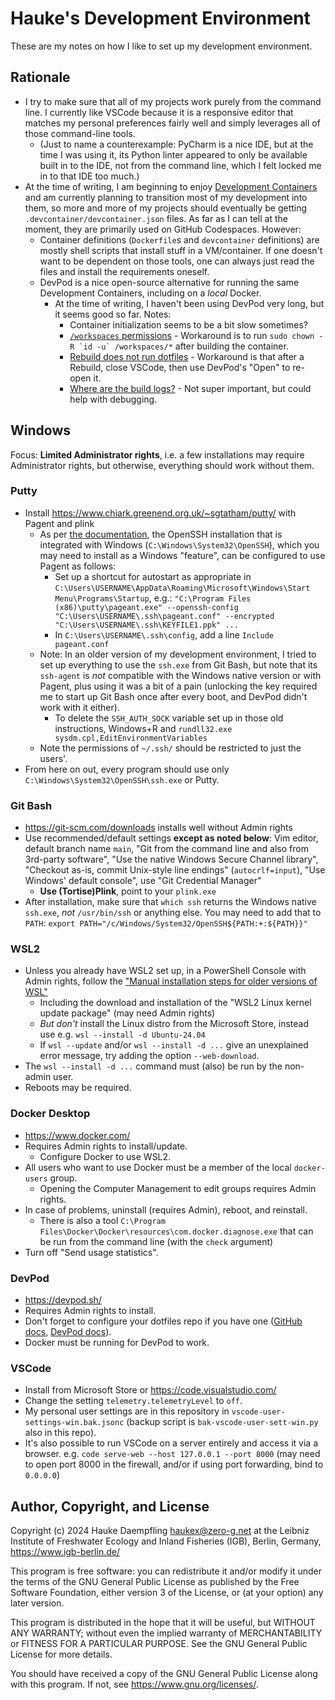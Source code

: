 Hauke's Development Environment
===============================

These are my notes on how I like to set up my development environment.

## Rationale

- I try to make sure that all of my projects work purely from the command line.
  I currently like VSCode because it is a responsive editor that matches my personal preferences
  fairly well and simply leverages all of those command-line tools.
  - (Just to name a counterexample: PyCharm is a nice IDE, but at the time I was using it, its
    Python linter appeared to only be available built in to the IDE, not from the command line,
    which I felt locked me in to that IDE too much.)
- At the time of writing, I am beginning to enjoy [Development Containers](https://containers.dev/)
  and am currently planning to transition most of my development into them, so more and more of
  my projects should eventually be getting `.devcontainer/devcontainer.json` files.
  As far as I can tell at the moment, they are primarily used on GitHub Codespaces. However:
  - Container definitions (`Dockerfile`s and `devcontainer` definitions) are mostly shell scripts
    that install stuff in a VM/container. If one doesn't want to be dependent on those tools, one
    can always just read the files and install the requirements oneself.
  - DevPod is a nice open-source alternative for running the same Development Containers,
    including on a *local* Docker.
    - At the time of writing, I haven't been using DevPod very long, but it seems good so far.
      Notes:
      - Container initialization seems to be a bit slow sometimes?
      - [`/workspaces` permissions](https://github.com/loft-sh/devpod/issues/1107) - Workaround
        is to run ``sudo chown -R `id -u` /workspaces/*`` after building the container.
      - [Rebuild does not run dotfiles](https://github.com/loft-sh/devpod/issues/1279) - Workaround
        is that after a Rebuild, close VSCode, then use DevPod's "Open" to re-open it.
      - [Where are the build logs?](https://github.com/loft-sh/devpod/issues/1278) - Not super
        important, but could help with debugging.

## Windows

Focus: **Limited Administrator rights**, i.e. a few installations may require Administrator rights,
but otherwise, everything should work without them.

### Putty

- Install <https://www.chiark.greenend.org.uk/~sgtatham/putty/> with Pagent and plink
  - As per [the documentation](https://the.earth.li/~sgtatham/putty/0.81/htmldoc/Chapter9.html#pageant-cmdline-openssh),
    the OpenSSH installation that is integrated with Windows (`C:\Windows\System32\OpenSSH`), which
    you may need to install as a Windows "feature", can be configured to use Pagent as follows:
    - Set up a shortcut for autostart as appropriate in
      `C:\Users\USERNAME\AppData\Roaming\Microsoft\Windows\Start Menu\Programs\Startup`, e.g.:
      `"C:\Program Files (x86)\putty\pageant.exe" --openssh-config "C:\Users\USERNAME\.ssh\pageant.conf" --encrypted "C:\Users\USERNAME\.ssh\KEYFILE1.ppk" ...`
    - In `C:\Users\USERNAME\.ssh\config`, add a line `Include pageant.conf`
  - Note: In an older version of my development environment, I tried to set up everything to use
    the `ssh.exe` from Git Bash, but note that its `ssh-agent` is *not* compatible with the Windows
    native version or with Pagent, plus using it was a bit of a pain (unlocking the key required me
    to start up Git Bash once after every boot, and DevPod didn't work with it either).
    - To delete the `SSH_AUTH_SOCK` variable set up in those old instructions,
      Windows+R and `rundll32.exe sysdm.cpl,EditEnvironmentVariables`
  - Note the permissions of `~/.ssh/` should be restricted to just the users'.
- From here on out, every program should use only `C:\Windows\System32\OpenSSH\ssh.exe` or Putty.

### Git Bash

- <https://git-scm.com/downloads> installs well without Admin rights
- Use recommended/default settings **except as noted below**: Vim editor, default branch name
  `main`, "Git from the command line and also from 3rd-party software", "Use the native Windows
  Secure Channel library", "Checkout as-is, commit Unix-style line endings" (`autocrlf=input`),
  "Use Windows' default console", use "Git Credential Manager"
  - **Use (Tortise)Plink**, point to your `plink.exe`
- After installation, make sure that `which ssh` returns the Windows native `ssh.exe`,
  *not* `/usr/bin/ssh` or anything else. You may need to add that to `PATH`:
  `export PATH="/c/Windows/System32/OpenSSH${PATH:+:${PATH}}"`

### WSL2

- Unless you already have WSL2 set up, in a PowerShell Console with Admin rights, follow the
  ["Manual installation steps for older versions of WSL"](https://learn.microsoft.com/en-us/windows/wsl/install-manual)
  - Including the download and installation of the "WSL2 Linux kernel update package"
    (may need Admin rights)
  - *But don't* install the Linux distro from the Microsoft Store, instead use e.g.
    `wsl --install -d Ubuntu-24.04`
  - If `wsl --update` and/or `wsl --install -d ...` give an unexplained error message,
    try adding the option `--web-download`.
- The `wsl --install -d ...` command must (also) be run by the non-admin user.
- Reboots may be required.

### Docker Desktop

- <https://www.docker.com/>
- Requires Admin rights to install/update.
  - Configure Docker to use WSL2.
- All users who want to use Docker must be a member of the local `docker-users` group.
  - Opening the Computer Management to edit groups requires Admin rights.
- In case of problems, uninstall (requires Admin), reboot, and reinstall.
  - There is also a tool `C:\Program Files\Docker\Docker\resources\com.docker.diagnose.exe`
    that can be run from the command line (with the `check` argument)
- Turn off "Send usage statistics".

### DevPod

- <https://devpod.sh/>
- Requires Admin rights to install.
- Don't forget to configure your dotfiles repo if you have one
  ([GitHub docs](https://dotfiles.github.io/),
  [DevPod docs](https://devpod.sh/docs/developing-in-workspaces/dotfiles-in-a-workspace)).
- Docker must be running for DevPod to work.

### VSCode

- Install from Microsoft Store or <https://code.visualstudio.com/>
- Change the setting `telemetry.telemetryLevel` to `off`.
- My personal user settings are in this repository in `vscode-user-settings-win.bak.jsonc`
  (backup script is `bak-vscode-user-sett-win.py` also in this repo).
- It's also possible to run VSCode on a server entirely and access it via a browser.
  e.g. `code serve-web --host 127.0.0.1 --port 8000`
  (may need to open port 8000 in the firewall, and/or if using port forwarding, bind to `0.0.0.0`)


Author, Copyright, and License
------------------------------

Copyright (c) 2024 Hauke Daempfling <haukex@zero-g.net>
at the Leibniz Institute of Freshwater Ecology and Inland Fisheries (IGB),
Berlin, Germany, <https://www.igb-berlin.de/>

This program is free software: you can redistribute it and/or modify
it under the terms of the GNU General Public License as published by
the Free Software Foundation, either version 3 of the License, or
(at your option) any later version.

This program is distributed in the hope that it will be useful,
but WITHOUT ANY WARRANTY; without even the implied warranty of
MERCHANTABILITY or FITNESS FOR A PARTICULAR PURPOSE. See the
GNU General Public License for more details.

You should have received a copy of the GNU General Public License
along with this program. If not, see <https://www.gnu.org/licenses/>.
